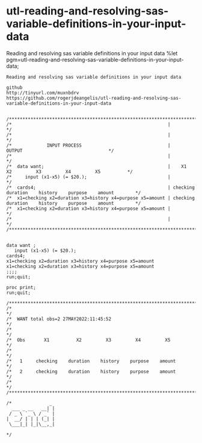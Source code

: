 # utl-reading-and-resolving-sas-variable-definitions-in-your-input-data
Reading and resolving sas variable definitions in your input data 
    %let pgm=utl-reading-and-resolving-sas-variable-definitions-in-your-input-data;

    Reading and resolving sas variable definitions in your input data

    github
    http://tinyurl.com/muxnbdrv
    https://github.com/rogerjdeangelis/utl-reading-and-resolving-sas-variable-definitions-in-your-input-data


    /**************************************************************************************************************************/
    /*                                                          |                                                             */
    /*                                                          |                                                             */
    /*             INPUT PROCESS                                |                       OUTPUT                                */
    /*                                                          |                                                             */
    /*  data want;                                              |    X1          X2         X3         X4         X5          */
    /*     input (x1-x5) (= $20.);                              |                                                             */
    /*  cards4;                                                 | checking    duration    history    purpose    amount        */
    /*  x1=checking x2=duration x3=history x4=purpose x5=amount | checking    duration    history    purpose    amount        */
    /*  x1=checking x2=duration x3=history x4=purpose x5=amount |                                                             */
    /*                                                          |                                                             */
    /**************************************************************************************************************************/


    data want ;
       input (x1-x5) (= $20.);
    cards4;
    x1=checking x2=duration x3=history x4=purpose x5=amount
    x1=checking x2=duration x3=history x4=purpose x5=amount
    ;;;;
    run;quit;

    proc print;
    run;quit;

    /**************************************************************************************************************************/
    /*                                                                                                                        */
    /*  WANT total obs=2 27MAY2022:11:45:52                                                                                   */
    /*                                                                                                                        */
    /*  Obs       X1          X2         X3         X4         X5                                                             */
    /*                                                                                                                        */
    /*   1     checking    duration    history    purpose    amount                                                           */
    /*   2     checking    duration    history    purpose    amount                                                           */
    /*                                                                                                                        */
    /**************************************************************************************************************************/

    /*              _
      ___ _ __   __| |
     / _ \ `_ \ / _` |
    |  __/ | | | (_| |
     \___|_| |_|\__,_|

    */
